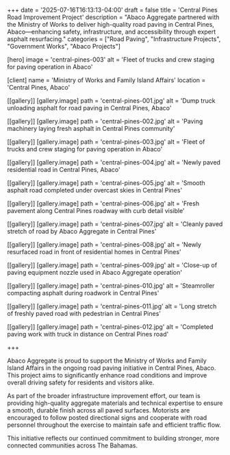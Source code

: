 +++
date = '2025-07-16T16:13:13-04:00'
draft = false
title = 'Central Pines Road Improvement Project'
description = "Abaco Aggregate partnered with the Ministry of Works to deliver high-quality road paving in Central Pines, Abaco—enhancing safety, infrastructure, and accessibility through expert asphalt resurfacing."
categories = ["Road Paving", "Infrastructure Projects", "Government Works", "Abaco Projects"]

[hero]
  image = 'central-pines-003'
  alt = 'Fleet of trucks and crew staging for paving operation in Abaco'

[client]
  name = 'Ministry of Works and Family Island Affairs'
  location = 'Central Pines, Abaco'

[[gallery]]
  [gallery.image]
    path = 'central-pines-001.jpg'
    alt = 'Dump truck unloading asphalt for road paving in Central Pines, Abaco'

[[gallery]]
  [gallery.image]
    path = 'central-pines-002.jpg'
    alt = 'Paving machinery laying fresh asphalt in Central Pines community'

[[gallery]]
  [gallery.image]
    path = 'central-pines-003.jpg'
    alt = 'Fleet of trucks and crew staging for paving operation in Abaco'

[[gallery]]
  [gallery.image]
    path = 'central-pines-004.jpg'
    alt = 'Newly paved residential road in Central Pines, Abaco'

[[gallery]]
  [gallery.image]
    path = 'central-pines-005.jpg'
    alt = 'Smooth asphalt road completed under overcast skies in Central Pines'

[[gallery]]
  [gallery.image]
    path = 'central-pines-006.jpg'
    alt = 'Fresh pavement along Central Pines roadway with curb detail visible'

[[gallery]]
  [gallery.image]
    path = 'central-pines-007.jpg'
    alt = 'Cleanly paved stretch of road by Abaco Aggregate in Central Pines'

[[gallery]]
  [gallery.image]
    path = 'central-pines-008.jpg'
    alt = 'Newly resurfaced road in front of residential homes in Central Pines'

[[gallery]]
  [gallery.image]
    path = 'central-pines-009.jpg'
    alt = 'Close-up of paving equipment nozzle used in Abaco Aggregate operation'

[[gallery]]
  [gallery.image]
    path = 'central-pines-010.jpg'
    alt = 'Steamroller compacting asphalt during roadwork in Central Pines'

[[gallery]]
  [gallery.image]
    path = 'central-pines-011.jpg'
    alt = 'Long stretch of freshly paved road with pedestrian in Central Pines'

[[gallery]]
  [gallery.image]
    path = 'central-pines-012.jpg'
    alt = 'Completed paving work with truck in distance on Central Pines road'


+++

Abaco Aggregate is proud to support the Ministry of Works and Family Island Affairs in the ongoing road paving initiative in Central Pines, Abaco. This project aims to significantly enhance road conditions and improve overall driving safety for residents and visitors alike.

As part of the broader infrastructure improvement effort, our team is providing high-quality aggregate materials and technical expertise to ensure a smooth, durable finish across all paved surfaces. Motorists are encouraged to follow posted directional signs and cooperate with road personnel throughout the exercise to maintain safe and efficient traffic flow.

This initiative reflects our continued commitment to building stronger, more connected communities across The Bahamas.